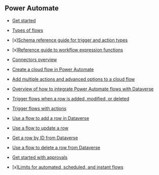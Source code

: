 ## Power Automate

* [Get started](https://learn.microsoft.com/en-us/power-automate/getting-started)

* [Types of flows](https://learn.microsoft.com/en-us/power-automate/flow-types)

- [x][Schema reference guide for trigger and action types](https://learn.microsoft.com/en-us/azure/logic-apps/logic-apps-workflow-actions-triggers)

- [x][Reference guide to workflow expression functions](https://learn.microsoft.com/en-us/azure/logic-apps/workflow-definition-language-functions-reference)

* [Connectors overview](https://learn.microsoft.com/en-us/Connectors/connectors)

* [Create a cloud flow in Power Automate](https://learn.microsoft.com/en-us/power-automate/get-started-logic-flow)
  
* [Add multiple actions and advanced options to a cloud flow](https://learn.microsoft.com/en-us/power-automate/multi-step-logic-flow)

* [Overview of how to integrate Power Automate flows with Dataverse](https://learn.microsoft.com/en-us/power-automate/connection-dynamics365)

* [Trigger flows when a row is added, modified, or deleted](https://learn.microsoft.com/en-us/power-automate/dataverse/create-update-delete-trigger)

* [Trigger flows with actions](https://learn.microsoft.com/en-us/power-automate/dataverse/action-trigger)

* [Use a flow to add a row in Dataverse](https://learn.microsoft.com/en-us/power-automate/dataverse/create)

* [Use a flow to update a row](https://learn.microsoft.com/en-us/power-automate/dataverse/update)

* [Get a row by ID from Dataverse](https://learn.microsoft.com/en-us/power-automate/dataverse/get-row-id)

* [Use a flow to delete a row from Dataverse](https://learn.microsoft.com/en-us/power-automate/dataverse/delete-row)
  
* [Get started with approvals](https://learn.microsoft.com/en-us/power-automate/get-started-approvals)

- [x][Limits for automated, scheduled, and instant flows](https://learn.microsoft.com/en-us/power-automate/limits-and-config)
